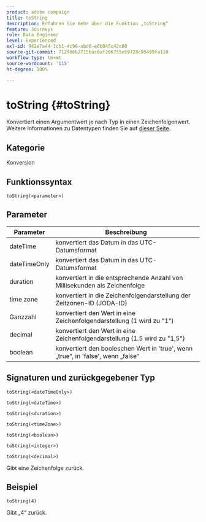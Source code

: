 ```yaml
---
product: adobe campaign
title: toString
description: Erfahren Sie mehr über die Funktion „toString“
feature: Journeys
role: Data Engineer
level: Experienced
exl-id: 942e7a44-1cb1-4c99-abd6-e0b045c42c80
source-git-commit: 712f66b2715bac0af206755e59728c95499fa110
workflow-type: tm+mt
source-wordcount: '115'
ht-degree: 100%

---
```


# toString {#toString}

Konvertiert einen Argumentwert je nach Typ in einen Zeichenfolgenwert. Weitere Informationen zu Datentypen finden Sie auf [dieser Seite](../expression/data-types.md).

## Kategorie

Konversion

## Funktionssyntax

`toString(<parameter>)`

## Parameter

| Parameter | Beschreibung |
|--- |--- |
| dateTime | konvertiert das Datum in das UTC-Datumsformat |
| dateTimeOnly | konvertiert das Datum in das UTC-Datumsformat |
| duration | konvertiert in die entsprechende Anzahl von Millisekunden als Zeichenfolge |
| time zone | konvertiert in die Zeichenfolgendarstellung der Zeitzonen-ID (JODA-ID) |
| Ganzzahl | konvertiert den Wert in eine Zeichenfolgendarstellung (1 wird zu &quot;1&quot;) |
| decimal | konvertiert den Wert in eine Zeichenfolgendarstellung (1.5 wird zu &quot;1,5&quot;) |
| boolean | konvertiert den booleschen Wert in &#39;true&#39;, wenn „true“, in &#39;false&#39;, wenn „false“ |

## Signaturen und zurückgegebener Typ

`toString(<dateTimeOnly>)`

`toString(<dateTime>)`

`toString(<duration>)`

`toString(<timeZone>)`

`toString(<boolean>)`

`toString(<integer>)`

`toString(<decimal>)`

Gibt eine Zeichenfolge zurück.

## Beispiel

`toString(4)`

Gibt „4“ zurück.
